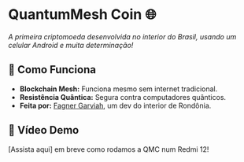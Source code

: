 # QuantumMesh Coin 🌐  
   *A primeira criptomoeda desenvolvida no interior do Brasil, usando um celular Android e muita determinação!*  

   ## 🚀 Como Funciona  
   - **Blockchain Mesh:** Funciona mesmo sem internet tradicional.  
   - **Resistência Quântica:** Segura contra computadores quânticos.  
   - **Feita por:** [Fagner Garviah](https://github.com/Fagnergarviah), um dev do interior de Rondônia.  

   ## 📸 Vídeo Demo  
   [Assista aqui] em breve como rodamos a QMC num Redmi 12!  

